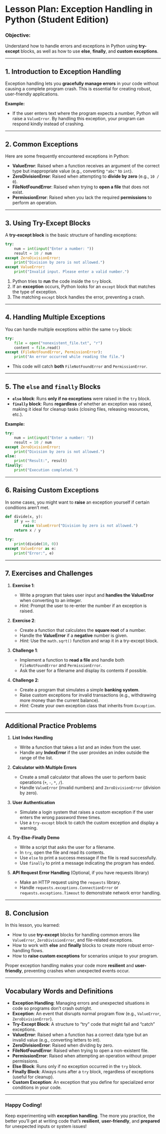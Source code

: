 # Lesson Plan: Exception Handling in Python (Student Edition)

### **Objective:**  
Understand how to handle errors and exceptions in Python using **try-except** blocks, as well as how to use **else**, **finally**, and **custom exceptions**.

---

## 1. Introduction to Exception Handling

Exception handling lets you **gracefully manage errors** in your code without causing a complete program crash. This is essential for creating robust, user-friendly applications.

**Example:**  
- If the user enters text where the program expects a number, Python will raise a `ValueError`. By handling this exception, your program can respond kindly instead of crashing.

---

## 2. Common Exceptions

Here are some frequently encountered exceptions in Python:

- **ValueError**: Raised when a function receives an argument of the correct type but inappropriate value (e.g., converting `"abc"` to `int`).
- **ZeroDivisionError**: Raised when attempting to **divide by zero** (e.g., `10 / 0`).
- **FileNotFoundError**: Raised when trying to **open a file** that does not exist.
- **PermissionError**: Raised when you lack the required **permissions** to perform an operation.

---

## 3. Using Try-Except Blocks

A **try-except block** is the basic structure of handling exceptions:

```python
try:
    num = int(input("Enter a number: "))
    result = 10 / num
except ZeroDivisionError:
    print("Division by zero is not allowed.")
except ValueError:
    print("Invalid input. Please enter a valid number.")
```

1. Python tries to **run** the code inside the `try` block.  
2. If an **exception** occurs, Python looks for an `except` block that matches the type of exception.  
3. The matching `except` block handles the error, preventing a crash.

---

## 4. Handling Multiple Exceptions

You can handle multiple exceptions within the same `try` block:

```python
try:
    file = open("nonexistent_file.txt", "r")
    content = file.read()
except (FileNotFoundError, PermissionError):
    print("An error occurred while reading the file.")
```

- This code will catch **both** `FileNotFoundError` and `PermissionError`.

---

## 5. The `else` and `finally` Blocks

- **`else` block**: Runs **only if no exceptions** were raised in the `try` block.  
- **`finally` block**: Runs **regardless** of whether an exception was raised, making it ideal for cleanup tasks (closing files, releasing resources, etc.).

**Example:**
```python
try:
    num = int(input("Enter a number: "))
    result = 10 / num
except ZeroDivisionError:
    print("Division by zero is not allowed.")
else:
    print("Result:", result)
finally:
    print("Execution completed.")
```

---

## 6. Raising Custom Exceptions

In some cases, you might want to **raise** an exception yourself if certain conditions aren’t met.

```python
def divide(x, y):
    if y == 0:
        raise ValueError("Division by zero is not allowed.")
    return x / y

try:
    print(divide(10, 0))
except ValueError as e:
    print("Error:", e)
```

---

## 7. Exercises and Challenges

1. **Exercise 1**:  
   - Write a program that takes user input and **handles the ValueError** when converting to an integer.  
   - *Hint:* Prompt the user to re-enter the number if an exception is raised.

2. **Exercise 2**:  
   - Create a function that calculates the **square root** of a number.  
   - Handle the **ValueError** if a **negative** number is given.  
   - *Hint:* Use the `math.sqrt()` function and wrap it in a try-except block.

3. **Challenge 1**:  
   - Implement a function to **read a file** and handle both `FileNotFoundError` and `PermissionError`.  
   - Ask the user for a filename and display its contents if possible.

4. **Challenge 2**:  
   - Create a program that simulates a simple **banking system**.  
   - Raise custom exceptions for invalid transactions (e.g., withdrawing more money than the current balance).  
   - *Hint:* Create your own exception class that inherits from `Exception`.

---

## Additional Practice Problems

1. **List Index Handling**  
   - Write a function that takes a list and an index from the user.  
   - Handle any **IndexError** if the user provides an index outside the range of the list.

2. **Calculator with Multiple Errors**  
   - Create a small calculator that allows the user to perform basic operations (`+`, `-`, `*`, `/`).  
   - Handle `ValueError` (invalid numbers) and `ZeroDivisionError` (division by zero).

3. **User Authentication**  
   - Simulate a login system that raises a custom exception if the user enters the wrong password three times.  
   - Use a `try-except` block to catch the custom exception and display a warning.

4. **Try-Else-Finally Demo**  
   - Write a script that asks the user for a filename.  
   - In `try`, open the file and read its contents.  
   - Use `else` to print a success message if the file is read successfully.  
   - Use `finally` to print a message indicating the program has ended.

5. **API Request Error Handling** (Optional, if you have requests library)  
   - Make an HTTP request using the `requests` library.  
   - Handle `requests.exceptions.ConnectionError` or `requests.exceptions.Timeout` to demonstrate network error handling.

---

## 8. Conclusion

In this lesson, you learned:
- How to use **try-except** blocks for handling common errors like `ValueError`, `ZeroDivisionError`, and file-related exceptions.
- How to work with **else** and **finally** blocks to create more robust error-handling flows.
- How to **raise custom exceptions** for scenarios unique to your program.

Proper exception handling makes your code more **resilient** and **user-friendly**, preventing crashes when unexpected events occur.

---

## Vocabulary Words and Definitions

- **Exception Handling**: Managing errors and unexpected situations in code so programs don’t crash outright.  
- **Exception**: An event that disrupts normal program flow (e.g., `ValueError`, `ZeroDivisionError`).  
- **Try-Except Block**: A structure to “try” code that might fail and “catch” exceptions.  
- **ValueError**: Raised when a function has a correct data type but an invalid value (e.g., converting letters to int).  
- **ZeroDivisionError**: Raised when dividing by zero.  
- **FileNotFoundError**: Raised when trying to open a non-existent file.  
- **PermissionError**: Raised when attempting an operation without proper permissions.  
- **Else Block**: Runs only if no exception occurred in the `try` block.  
- **Finally Block**: Always runs after a `try` block, regardless of exceptions (useful for cleanup).  
- **Custom Exception**: An exception that you define for specialized error conditions in your code.

---

### Happy Coding!

Keep experimenting with **exception handling**. The more you practice, the better you’ll get at writing code that’s **resilient**, **user-friendly**, and **prepared** for unexpected inputs or system issues!
